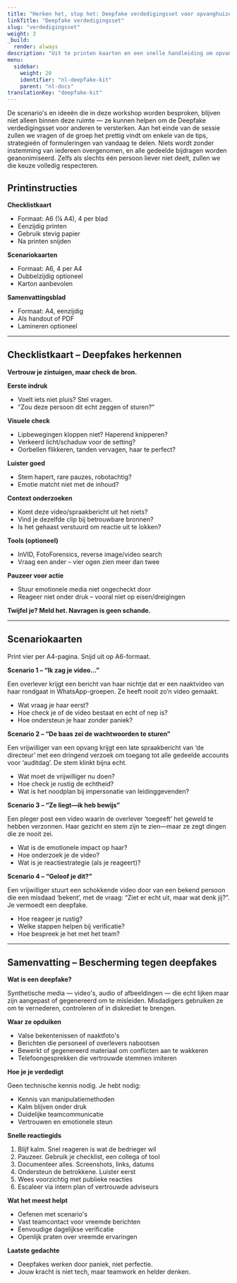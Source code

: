 ```yaml
---
title: "Herken het, stop het: Deepfake verdedigingsset voor opvanghuizen"
linkTitle: "Deepfake verdedigingsset"
slug: "verdedigingsset"
weight: 3
_build:
  render: always
description: "Uit te printen kaarten en een snelle handleiding om opvangmedewerkers te helpen deepfake-incidenten te herkennen, erop te reageren en bespreekbaar te maken — kalm en praktisch."
menu:
  sidebar:
    weight: 20
    identifier: "nl-deepfake-kit"
    parent: "nl-docs"
translationKey: "deepfake-kit"
---
```


De scenario's en ideeën die in deze workshop worden besproken, blijven niet alleen binnen deze ruimte — ze kunnen 
helpen om de Deepfake verdedigingsset voor anderen te versterken. Aan het einde van de sessie zullen we vragen of de 
groep het prettig vindt om enkele van de tips, strategieën of formuleringen van vandaag te delen. Niets wordt zonder 
instemming van iedereen overgenomen, en alle gedeelde bijdragen worden geanonimiseerd. Zelfs als slechts één persoon 
liever niet deelt, zullen we die keuze volledig respecteren.

## Printinstructies

**Checklistkaart**

* Formaat: A6 (¼ A4), 4 per blad
* Eenzijdig printen
* Gebruik stevig papier
* Na printen snijden

**Scenariokaarten**

* Formaat: A6, 4 per A4
* Dubbelzijdig optioneel
* Karton aanbevolen

**Samenvattingsblad**

* Formaat: A4, eenzijdig
* Als handout of PDF
* Lamineren optioneel

---

## Checklistkaart – Deepfakes herkennen

**Vertrouw je zintuigen, maar check de bron.**

**Eerste indruk**

* Voelt iets niet pluis? Stel vragen.
* "Zou deze persoon dit echt zeggen of sturen?"

**Visuele check**

* Lipbewegingen kloppen niet? Haperend knipperen?
* Verkeerd licht/schaduw voor de setting?
* Oorbellen flikkeren, tanden vervagen, haar te perfect?

**Luister goed**

* Stem hapert, rare pauzes, robotachtig?
* Emotie matcht niet met de inhoud?

**Context onderzoeken**

* Komt deze video/spraakbericht uit het niets?
* Vind je dezelfde clip bij betrouwbare bronnen?
* Is het gehaast verstuurd om reactie uit te lokken?

**Tools (optioneel)**

* InVID, FotoForensics, reverse image/video search
* Vraag een ander – vier ogen zien meer dan twee

**Pauzeer voor actie**

* Stuur emotionele media niet ongecheckt door
* Reageer niet onder druk – vooral niet op eisen/dreigingen

**Twijfel je? Meld het. Navragen is geen schande.**

---

## Scenariokaarten 

Print vier per A4-pagina. Snijd uit op A6-formaat.  

**Scenario 1 – “Ik zag je video…”**  

Een overlever krijgt een bericht van haar nichtje dat er een naaktvideo van haar rondgaat in WhatsApp-groepen. Ze heeft nooit zo’n video gemaakt.  

* Wat vraag je haar eerst?  
* Hoe check je of de video bestaat en echt of nep is?  
* Hoe ondersteun je haar zonder paniek?  

**Scenario 2 – “De baas zei de wachtwoorden te sturen”**  

Een vrijwilliger van een opvang krijgt een late spraakbericht van ‘de directeur’ met een dringend verzoek om toegang tot alle gedeelde accounts voor ‘auditdag’. De stem klinkt bijna echt.  

* Wat moet de vrijwilliger nu doen?  
* Hoe check je rustig de echtheid?  
* Wat is het noodplan bij impersonatie van leidinggevenden?  

**Scenario 3 – “Ze liegt—ik heb bewijs”**  

Een pleger post een video waarin de overlever ‘toegeeft’ het geweld te hebben verzonnen. Haar gezicht en stem zijn te zien—maar ze zegt dingen die ze nooit zei.  

* Wat is de emotionele impact op haar?  
* Hoe onderzoek je de video?  
* Wat is je reactiestrategie (als je reageert)?  

**Scenario 4 – “Geloof je dit?”**  

Een vrijwilliger stuurt een schokkende video door van een bekend persoon die een misdaad ‘bekent’, met de vraag: “Ziet er echt uit, maar wat denk jij?”. Je vermoedt een deepfake.  

* Hoe reageer je rustig?  
* Welke stappen helpen bij verificatie?  
* Hoe bespreek je het met het team?  

---

## Samenvatting – Bescherming tegen deepfakes

**Wat is een deepfake?**

Synthetische media — video's, audio of afbeeldingen — die echt lijken maar zijn aangepast of gegenereerd om te misleiden. Misdadigers gebruiken ze om te vernederen, controleren of in diskrediet te brengen.

**Waar ze opduiken**

* Valse bekentenissen of naaktfoto's
* Berichten die personeel of overlevers nabootsen
* Bewerkt of gegenereerd materiaal om conflicten aan te wakkeren
* Telefoongesprekken die vertrouwde stemmen imiteren

**Hoe je je verdedigt**

Geen technische kennis nodig. Je hebt nodig:

* Kennis van manipulatiemethoden
* Kalm blijven onder druk
* Duidelijke teamcommunicatie
* Vertrouwen en emotionele steun

**Snelle reactiegids**

1. Blijf kalm. Snel reageren is wat de bedrieger wil
2. Pauzeer. Gebruik je checklist, een collega of tool
3. Documenteer alles. Screenshots, links, datums
4. Ondersteun de betrokkene. Luister eerst
5. Wees voorzichtig met publieke reacties
6. Escaleer via intern plan of vertrouwde adviseurs

**Wat het meest helpt**

* Oefenen met scenario's
* Vast teamcontact voor vreemde berichten
* Eenvoudige dagelijkse verificatie
* Openlijk praten over vreemde ervaringen

**Laatste gedachte**

* Deepfakes werken door paniek, niet perfectie.
* Jouw kracht is niet tech, maar teamwork en helder denken.
